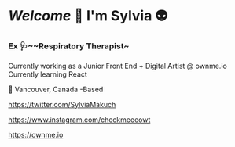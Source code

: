 # _Welcome_ :wave: I'm Sylvia :alien: ##

###    Ex 🩺~~Respiratory Therapist~
Currently working as a Junior Front End + Digital Artist @ ownme.io
						Currently learning React 

				

:round_pushpin:  Vancouver, Canada -Based 

https://twitter.com/SylviaMakuch

<https://www.instagram.com/checkmeeeowt>

<https://ownme.io>
